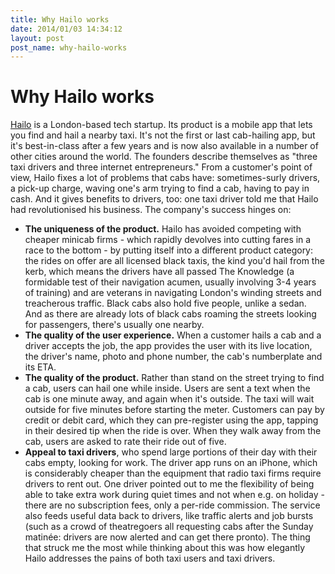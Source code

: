 ```yaml
---
title: Why Hailo works
date: 2014/01/03 14:34:12
layout: post
post_name: why-hailo-works
---
```

# Why Hailo works

[Hailo](https://hailocab.com/london) is a London-based tech startup. Its product is a mobile app that lets you find and hail a nearby taxi. It's not the first or last cab-hailing app, but it's best-in-class after a few years and is now also available in a number of other cities around the world. The founders describe themselves as "three taxi drivers and three internet entrepreneurs." From a customer's point of view, Hailo fixes a lot of problems that cabs have: sometimes-surly drivers, a pick-up charge, waving one's arm trying to find a cab, having to pay in cash. And it gives benefits to drivers, too: one taxi driver told me that Hailo had revolutionised his business. The company's success hinges on: 

  * **The uniqueness of the product.** Hailo has avoided competing with cheaper minicab firms - which rapidly devolves into cutting fares in a race to the bottom - by putting itself into a different product category: the rides on offer are all licensed black taxis, the kind you'd hail from the kerb, which means the drivers have all passed The Knowledge (a formidable test of their navigation acumen, usually involving 3-4 years of training) and are veterans in navigating London's winding streets and treacherous traffic. Black cabs also hold five people, unlike a sedan. And as there are already lots of black cabs roaming the streets looking for passengers, there's usually one nearby.
  * **The quality of the user experience.** When a customer hails a cab and a driver accepts the job, the app provides the user with its live location, the driver's name, photo and phone number, the cab's numberplate and its ETA.
  * **The quality of the product.** Rather than stand on the street trying to find a cab, users can hail one while inside. Users are sent a text when the cab is one minute away, and again when it's outside. The taxi will wait outside for five minutes before starting the meter. Customers can pay by credit or debit card, which they can pre-register using the app, tapping in their desired tip when the ride is over. When they walk away from the cab, users are asked to rate their ride out of five.
  * **Appeal to taxi drivers**, who spend large portions of their day with their cabs empty, looking for work. The driver app runs on an iPhone, which is considerably cheaper than the equipment that radio taxi firms require drivers to rent out. One driver pointed out to me the flexibility of being able to take extra work during quiet times and not when e.g. on holiday - there are no subscription fees, only a per-ride commission. The service also feeds useful data back to drivers, like traffic alerts and job bursts (such as a crowd of theatregoers all requesting cabs after the Sunday matinée: drivers are now alerted and can get there pronto).
The thing that struck me the most while thinking about this was how elegantly Hailo addresses the pains of both taxi users and taxi drivers.
